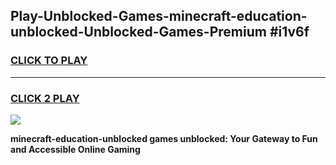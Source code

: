 
## Play-Unblocked-Games-minecraft-education-unblocked-Unblocked-Games-Premium #i1v6f
<h3>
<a href="https://premium.freeplayer.one?title=minecraft-education-unblocked&ref=12M">CLICK TO PLAY</a></h3>
<hr>

<h3>
<a href="https://premium.freeplayer.one?title=minecraft-education-unblocked&ref=12M">CLICK 2 PLAY</a>
  
</h3>

<a href="https://premium.freeplayer.one?title=minecraft-education-unblocked&ref=12M"><img src="https://clearcache.store/games.png"></a>


**minecraft-education-unblocked games unblocked: Your Gateway to Fun and Accessible Online Gaming**
